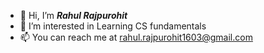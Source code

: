 - 👋 Hi, I’m ***Rahul Rajpurohit***
- 👀 I’m interested in Learning CS fundamentals
- 📫 You can reach me at rahul.rajpurohit1603@gmail.com

<!---
rahulraj1603/rahulraj1603 is a ✨ special ✨ repository because its `README.md` (this file) appears on your GitHub profile.
You can click the Preview link to take a look at your changes.
--->
